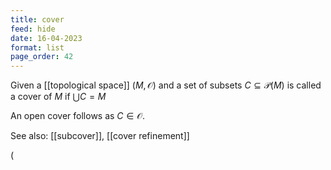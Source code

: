 ```yaml
---
title: cover
feed: hide
date: 16-04-2023
format: list
page_order: 42
---
```



Given a [[topological space]] $(M, \mathcal O)$ and a set of subsets $C\subseteq \mathcal P(M)$ is called a cover of $M$ if $\bigcup C = M$

An open cover follows as $C\in\mathcal O$.

See also: [[subcover]], [[cover refinement]]

\(